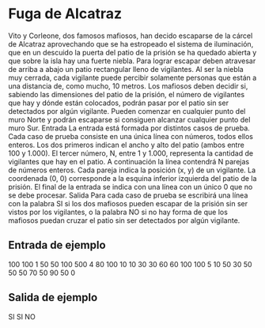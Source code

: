 # Fuga de Alcatraz

Vito y Corleone, dos famosos mafiosos, han decido escaparse de la
cárcel de Alcatraz aprovechando que se ha estropeado el sistema
de iluminación, que en un descuido la puerta del patio de la prisión
se ha quedado abierta y que sobre la isla hay una fuerte niebla.
Para lograr escapar deben atravesar de arriba a abajo un patio rectangular lleno de vigilantes. Al ser la niebla muy cerrada, cada vigilante puede percibir solamente personas que están a una distancia
de, como mucho, 10 metros.
Los mafiosos deben decidir si, sabiendo las dimensiones del patio de la prisión, el número de vigilantes que hay y dónde están colocados, podrán pasar por el patio sin ser detectados por algún
vigilante. Pueden comenzar en cualquier punto del muro Norte y podrán escaparse si consiguen
alcanzar cualquier punto del muro Sur.
Entrada
La entrada está formada por distintos casos de prueba.
Cada caso de prueba consiste en una única línea con números, todos ellos enteros. Los dos primeros indican el ancho y alto del patio (ambos entre 100 y 1.000). El tercer número, N, entre 1 y
1.000, representa la cantidad de vigilantes que hay en el patio. A continuación la línea contendrá
N parejas de números enteros. Cada pareja indica la posición (x, y) de un vigilante. La coordenada
(0, 0) corresponde a la esquina inferior izquierda del patio de la prisión.
El final de la entrada se indica con una línea con un único 0 que no se debe procesar.
Salida
Para cada caso de prueba se escribirá una línea con la palabra SI si los dos mafiosos pueden
escapar de la prisión sin ser vistos por los vigilantes, o la palabra NO si no hay forma de que los
mafiosos puedan cruzar el patio sin ser detectados por algún vigilante.

## Entrada de ejemplo

100 100 1 50 50
100 500 4 80 100 10 10 30 30 60 60
100 100 5 10 50 30 50 50 50 70 50 90 50
0

## Salida de ejemplo

SI
SI
NO
